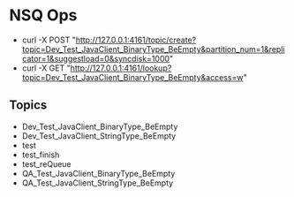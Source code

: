 # NSQ Ops

 * curl -X POST "http://127.0.0.1:4161/topic/create?topic=Dev_Test_JavaClient_BinaryType_BeEmpty&partition_num=1&replicator=1&suggestload=0&syncdisk=1000"
 * curl -X GET "http://127.0.0.1:4161/lookup?topic=Dev_Test_JavaClient_BinaryType_BeEmpty&access=w"
 
 ## Topics
 
  * Dev_Test_JavaClient_BinaryType_BeEmpty
  * Dev_Test_JavaClient_StringType_BeEmpty
  * test
  * test_finish
  * test_reQueue
  * QA_Test_JavaClient_BinaryType_BeEmpty
  * QA_Test_JavaClient_StringType_BeEmpty
